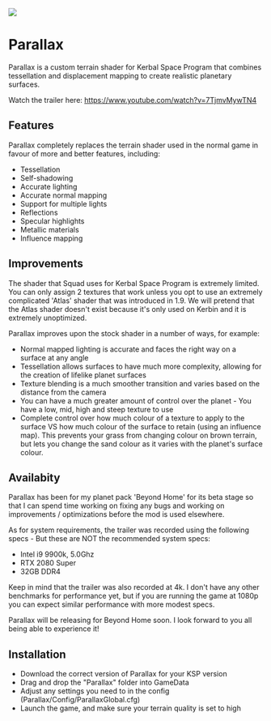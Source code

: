 ![](https://camo.githubusercontent.com/116552100f67e47684f708549a7e031689d13ac4/68747470733a2f2f692e696d6775722e636f6d2f544e4c6d7045722e6a7067)
# Parallax
Parallax is a custom terrain shader for Kerbal Space Program that combines tessellation and displacement mapping to create realistic planetary surfaces.

Watch the trailer here: https://www.youtube.com/watch?v=7TjmvMywTN4

## Features
Parallax completely replaces the terrain shader used in the normal game in favour of more and better features, including:

* Tessellation
* Self-shadowing
* Accurate lighting
* Accurate normal mapping
* Support for multiple lights
* Reflections
* Specular highlights
* Metallic materials
* Influence mapping

## Improvements
The shader that Squad uses for Kerbal Space Program is extremely limited. You can only assign 2 textures that work unless you opt to use an extremely complicated 'Atlas' shader that was introduced in 1.9. We will pretend that the Atlas shader doesn't exist because it's only used on Kerbin and it is extremely unoptimized.

Parallax improves upon the stock shader in a number of ways, for example:
* Normal mapped lighting is accurate and faces the right way on a surface at any angle
* Tessellation allows surfaces to have much more complexity, allowing for the creation of lifelike planet surfaces
* Texture blending is a much smoother transition and varies based on the distance from the camera
* You can have a much greater amount of control over the planet - You have a low, mid, high and steep texture to use
* Complete control over how much colour of a texture to apply to the surface VS how much colour of the surface to retain (using an influence map). This prevents your grass from changing colour on brown terrain, but lets you change the sand colour as it varies with the planet's surface colour.

## Availabity 
Parallax has been for my planet pack 'Beyond Home' for its beta stage so that I can spend time working on fixing any bugs and working on improvements / optimizations before the mod is used elsewhere.

As for system requirements, the trailer was recorded using the following specs - But these are NOT the recommended system specs:
* Intel i9 9900k, 5.0Ghz
* RTX 2080 Super
* 32GB DDR4

Keep in mind that the trailer was also recorded at 4k. I don't have any other benchmarks for performance yet, but if you are running the game at 1080p you can expect similar performance with more modest specs.

Parallax will be releasing for Beyond Home soon. I look forward to you all being able to experience it!

## Installation
- Download the correct version of Parallax for your KSP version
- Drag and drop the "Parallax" folder into GameData
- Adjust any settings you need to in the config (Parallax/Config/ParallaxGlobal.cfg)
- Launch the game, and make sure your terrain quality is set to high
